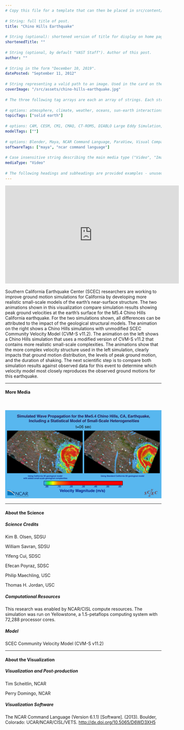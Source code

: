 ```yaml
---
# Copy this file for a template that can then be placed in src/content/visualizations. The name of this file will be used as the URL for the post.

# String: full title of post.
title: "Chino Hills Earthquake"

# String (optional): shortened version of title for display on home page in card.
shortenedTitle: ""

# String (optional, by default "VAST Staff"). Author of this post.
author: ""

# String in the form "December 10, 2019".
datePosted: "September 11, 2012" 

# String representing a valid path to an image. Used in the card on the main page. Likely to be in the form "/src/assets/..." for images located in src/assets.
coverImage: "/src/assets/chino-hills-earthquake.jpg"

# The three following tag arrays are each an array of strings. Each string (case insensitive) represents a filter from the front page. Tags that do not correspond to a current filter will be ignored for filtering.

# options: atmosphere, climate, weather, oceans, sun-earth interactions, fire dynamics, solid earth, recent publications, experimental technologies
topicTags: ["solid earth"]

# options: CAM, CESM, CM1, CMAQ, CT-ROMS, DIABLO Large Eddy Simulation, HRRR, HWRF, MPAS, SIMA, WACCM, WRF
modelTags: [""]

# options: Blender, Maya, NCAR Command Language, ParaView, Visual Comparator, VAPOR
softwareTags: ["maya", "ncar command language"]

# Case insensitive string describing the main media type ("Video", "Image", "App", etc). This is displayed in the post heading as a small tag above the title.
mediaType: "Video"

# The following headings and subheadings are provided examples - unused ones can be deleted. All Markdown content below will be rendered in the frontend.
---
```


<iframe width="560" height="315" src="https://www.youtube.com/embed/4ij3XDLXHvg?si=gI4Vu1V8I-kUmd9p" title="YouTube video player" frameborder="0" allow="accelerometer; autoplay; clipboard-write; encrypted-media; gyroscope; picture-in-picture; web-share" referrerpolicy="strict-origin-when-cross-origin" allowfullscreen></iframe>

Southern California Earthquake Center (SCEC) researchers are working to improve ground motion simulations for California by developing more realistic small-scale models of the earth’s near-surface structure. The two animations shown in this visualization compare simulation results showing peak ground velocities at the earth’s surface for the M5.4 Chino Hills California earthquake. For the two simulations shown, all differences can be attributed to the impact of the geological structural models. The animation on the right shows a Chino Hills simulations with unmodified SCEC Community Velocity Model (CVM-S v11.2). The animation on the left shows a Chino Hills simulation that uses a modified version of CVM-S v11.2 that contains more realistic small-scale complexities. The animations show that the more complex velocity structure used in the left simulation, clearly impacts that ground motion distribution, the levels of peak ground motion, and the duration of shaking. The next scientific step is to compare both simulation results against observed data for this event to determine which velocity model most closely reproduces the observed ground motions for this earthquake.

___

#### More Media

<br />

![Chino Hills Earthquake](../../assets/chino-hills-earthquake.jpg)

___

#### About the Science

##### Science Credits

Kim B. Olsen, SDSU

William Savran, SDSU

Yifeng Cui, SDSC

Efecan Poyraz, SDSC

Philip Maechling, USC

Thomas H. Jordan, USC

##### Computational Resources

This research was enabled by NCAR/CISL compute resources. The simulation was run on Yellowstone, a 1.5-petaflops computing system with 72,288 processor cores.

##### Model

SCEC Community Velocity Model (CVM-S v11.2)

___

#### About the Visualization

##### Visualization and Post-production

Tim Scheitlin, NCAR

Perry Domingo, NCAR

##### Visualization Software

The NCAR Command Language (Version 6.1.1) [Software]. (2013). Boulder, Colorado: UCAR/NCAR/CISL/VETS. http://dx.doi.org/10.5065/D6WD3XH5
